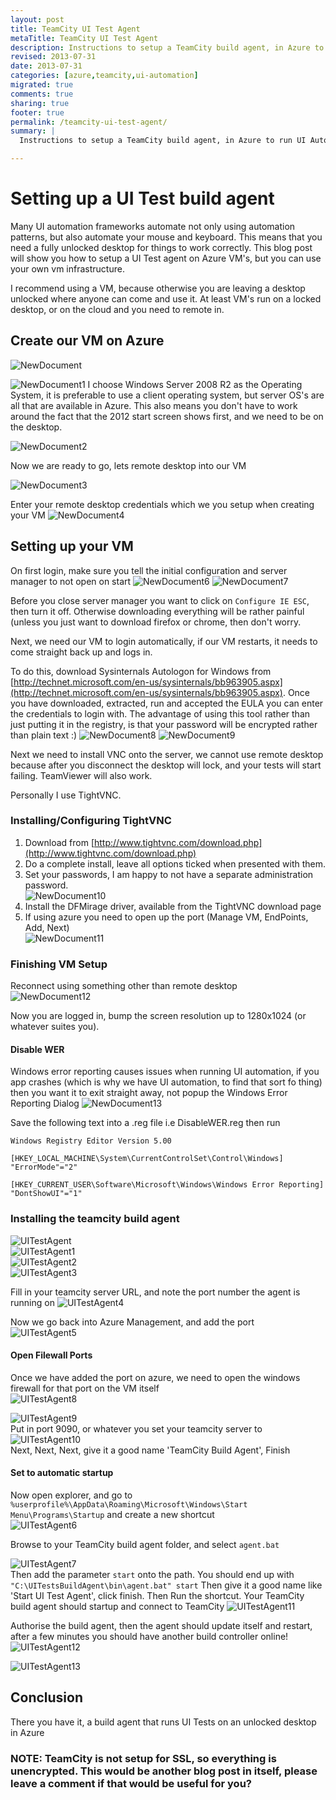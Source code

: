 ```yaml
---
layout: post
title: TeamCity UI Test Agent
metaTitle: TeamCity UI Test Agent
description: Instructions to setup a TeamCity build agent, in Azure to run UI Automation Tests
revised: 2013-07-31
date: 2013-07-31
categories: [azure,teamcity,ui-automation]
migrated: true
comments: true
sharing: true
footer: true
permalink: /teamcity-ui-test-agent/
summary: | 
  Instructions to setup a TeamCity build agent, in Azure to run UI Automation Tests

---
```

# Setting up a UI Test build agent
Many UI automation frameworks automate not only using automation patterns, but also automate your mouse and keyboard. 
This means that you need a fully unlocked desktop for things to work correctly. This blog post will show you how to setup a UI Test agent on Azure VM's, but you can use your own vm infrastructure. 

I recommend using a VM, because otherwise you are leaving a desktop unlocked where anyone can come and use it. At least VM's run on a locked desktop, or on the cloud and you need to remote in.

## Create our VM on Azure

![NewDocument](/assets/posts/2013-07-31-teamcity-ui-test-agent/SettingupUITestAgent_635109042213761250.png)

![NewDocument1](/assets/posts/2013-07-31-teamcity-ui-test-agent/SettingupUITestAgent1_635109042218761250.png)
I choose Windows Server 2008 R2 as the Operating System, it is preferable to use a client operating system, but server OS's are all that are available in Azure. This also means you don't have to work around the fact that the 2012 start screen shows first, and we need to be on the desktop. 

![NewDocument2](/assets/posts/2013-07-31-teamcity-ui-test-agent/SettingupUITestAgent2_635109042222198750.png)

Now we are ready to go, lets remote desktop into our VM

![NewDocument3](/assets/posts/2013-07-31-teamcity-ui-test-agent/SettingupUITestAgent3_635109042225792500.png)

Enter your remote desktop credentials which we you setup when creating your VM
![NewDocument4](/assets/posts/2013-07-31-teamcity-ui-test-agent/SettingupUITestAgent4_635109042229230000.png)

## Setting up your VM
On first login, make sure you tell the initial configuration and server manager to not open on start
![NewDocument6](/assets/posts/2013-07-31-teamcity-ui-test-agent/SettingupUITestAgent6_635109042232667500.png)
![NewDocument7](/assets/posts/2013-07-31-teamcity-ui-test-agent/SettingupUITestAgent7_635109042236105000.png)

Before you close server manager you want to click on `Configure IE ESC`, then turn it off. Otherwise downloading everything will be rather painful (unless you just want to download firefox or chrome, then don't worry.

Next, we need our VM to login automatically, if our VM restarts, it needs to come straight back up and logs in.

To do this, download Sysinternals Autologon for Windows from [http://technet.microsoft.com/en-us/sysinternals/bb963905.aspx](http://technet.microsoft.com/en-us/sysinternals/bb963905.aspx). Once you have downloaded, extracted, run and accepted the EULA you can enter the credentials to login with.
The advantage of using this tool rather than just putting it in the registry, is that your password will be encrypted rather than plain text :)
![NewDocument8](/assets/posts/2013-07-31-teamcity-ui-test-agent/SettingupUITestAgent8_635109042239542500.png)
![NewDocument9](/assets/posts/2013-07-31-teamcity-ui-test-agent/SettingupUITestAgent9_635109042242980000.png)

Next we need to install VNC onto the server, we cannot use remote desktop because after you disconnect the desktop will lock, and your tests will start failing.
TeamViewer will also work.

Personally I use TightVNC.

### Installing/Configuring TightVNC
1. Download from [http://www.tightvnc.com/download.php](http://www.tightvnc.com/download.php)
1. Do a complete install, leave all options ticked when presented with them.
1. Set your passwords, I am happy to not have a separate administration password.  
![NewDocument10](/assets/posts/2013-07-31-teamcity-ui-test-agent/SettingupUITestAgent10_635109042246417500.png)
1. Install the DFMirage driver, available from the TightVNC download page
1. If using azure you need to open up the port (Manage VM, EndPoints, Add, Next)  
![NewDocument11](/assets/posts/2013-07-31-teamcity-ui-test-agent/SettingupUITestAgent11_635109042249855000.png)

### Finishing VM Setup
Reconnect using something other than remote desktop  
![NewDocument12](/assets/posts/2013-07-31-teamcity-ui-test-agent/SettingupUITestAgent12_635109042253292500.png)

Now you are logged in, bump the screen resolution up to 1280x1024 (or whatever suites you).

#### Disable WER
Windows error reporting causes issues when running UI automation, if you app crashes (which is why we have UI automation, to find that sort fo thing) then you want it to exit straight away, not popup the Windows Error Reporting Dialog
![NewDocument13](/assets/posts/2013-07-31-teamcity-ui-test-agent/SettingupUITestAgent13_635109042256730000.png)

Save the following text into a .reg file i.e DisableWER.reg then run

	Windows Registry Editor Version 5.00
	 
	[HKEY_LOCAL_MACHINE\System\CurrentControlSet\Control\Windows]
	"ErrorMode"="2"
	 
	[HKEY_CURRENT_USER\Software\Microsoft\Windows\Windows Error Reporting]
	"DontShowUI"="1"

### Installing the teamcity build agent
![UITestAgent](/assets/posts/2013-07-31-teamcity-ui-test-agent/UITestAgent_635109042263761250.png)  
![UITestAgent1](/assets/posts/2013-07-31-teamcity-ui-test-agent/UITestAgent1_635109042267198750.png)  
![UITestAgent2](/assets/posts/2013-07-31-teamcity-ui-test-agent/UITestAgent2_635109042273605000.png)  
![UITestAgent3](/assets/posts/2013-07-31-teamcity-ui-test-agent/UITestAgent3_635109042290480000.png)  

Fill in your teamcity server URL, and note the port number the agent is running on
![UITestAgent4](/assets/posts/2013-07-31-teamcity-ui-test-agent/UITestAgent4_635109042304073750.png)  

Now we go back into Azure Management, and add the port  
![UITestAgent5](/assets/posts/2013-07-31-teamcity-ui-test-agent/UITestAgent5_635109042307511250.png)  

#### Open Filewall Ports
Once we have added the port on azure, we need to open the windows firewall for that port on the VM itself  
![UITestAgent8](/assets/posts/2013-07-31-teamcity-ui-test-agent/UITestAgent8_635109042326886250.png)

![UITestAgent9](/assets/posts/2013-07-31-teamcity-ui-test-agent/UITestAgent9_635109042330480000.png)  
Put in port 9090, or whatever you set your teamcity server to  
![UITestAgent10](/assets/posts/2013-07-31-teamcity-ui-test-agent/UITestAgent10_635109042341573750.png)  
Next, Next, Next, give it a good name 'TeamCity Build Agent', Finish

#### Set to automatic startup
Now open explorer, and go to `%userprofile%\AppData\Roaming\Microsoft\Windows\Start Menu\Programs\Startup` and create a new shortcut  
![UITestAgent6](/assets/posts/2013-07-31-teamcity-ui-test-agent/UITestAgent6_635109042366730000.png)

Browse to your TeamCity build agent folder, and select `agent.bat`

![UITestAgent7](/assets/posts/2013-07-31-teamcity-ui-test-agent/UITestAgent7_635109042381730000.png)  
Then add the parameter `start` onto the path. You should end up with
`"C:\UITestsBuildAgent\bin\agent.bat" start`
Then give it a good name like 'Start UI Test Agent', click finish. Then Run the shortcut. Your TeamCity build agent should startup and connect to TeamCity
![UITestAgent11](/assets/posts/2013-07-31-teamcity-ui-test-agent/UITestAgent11_635109042385167500.png)

Authorise the build agent, then the agent should update itself and restart, after a few minutes you should have another build controller online!
![UITestAgent12](/assets/posts/2013-07-31-teamcity-ui-test-agent/UITestAgent12_635109042398448750.png)

![UITestAgent13](/assets/posts/2013-07-31-teamcity-ui-test-agent/UITestAgent13_635109042408292500.png)

## Conclusion
There you have it, a build agent that runs UI Tests on an unlocked desktop in Azure

### NOTE: TeamCity is not setup for SSL, so everything is unencrypted. This would be another blog post in itself, please leave a comment if that would be useful for you?